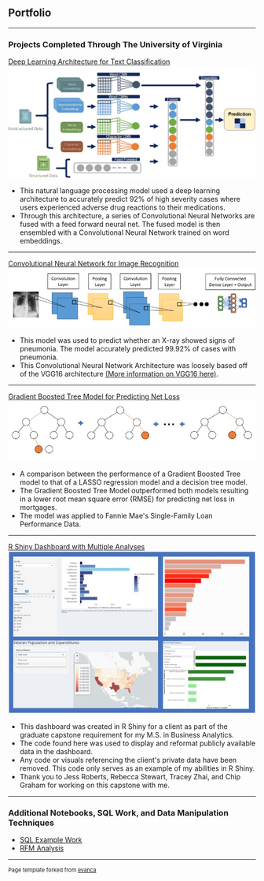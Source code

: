 ## Portfolio

---

### Projects Completed Through The University of Virginia

[Deep Learning Architecture for Text Classification](https://github.com/jas2jn/DeepLearningTextClassification/)
<img src="images/DeepLearningArchitectureImage.jpg?raw=true"/>
- This natural language processing model used a deep learning architecture to accurately predict 92% of high severity cases where users experienced adverse drug reactions to their medications.
- Through this architecture, a series of Convolutional Neural Networks are fused with a feed forward neural net. The fused model is then ensembled with a Convolutional Neural Network trained on word embeddings.

---
[Convolutional Neural Network for Image Recognition](https://github.com/jas2jn/CNN-for-Image-Recognition/)
<img src="images/CNNImage.jpg?raw=true"/>
- This model was used to predict whether an X-ray showed signs of pneumonia. The model accurately predicted 99.92% of cases with pneumonia.
- This Convolutional Neural Network Architecture was loosely based off of the VGG16 architecture [(More information on VGG16 here)](https://towardsdatascience.com/architecture-comparison-of-alexnet-vggnet-resnet-inception-densenet-beb8b116866d/).

---
[Gradient Boosted Tree Model for Predicting Net Loss](https://github.com/jas2jn/GradientBoostingNetLoss/)
<img src="images/GradientBoosting.jpg?raw=true"/>
- A comparison between the performance of a Gradient Boosted Tree model to that of a LASSO regression model and a decision tree model.
- The Gradient Boosted Tree Model outperformed both models resulting in a lower root mean square error (RMSE) for predicting net loss in mortgages.
- The model was applied to Fannie Mae's Single-Family Loan Performance Data.

---
[R Shiny Dashboard with Multiple Analyses](https://github.com/jas2jn/RShinyDashboard/)
<img src="images/RShinyDashboard.jpg?raw=true"/>
- This dashboard was created in R Shiny for a client as part of the graduate capstone requirement for my M.S. in Business Analytics.
- The code found here was used to display and reformat publicly available data in the dashboard.
- Any code or visuals referencing the client's private data have been removed. This code only serves as an example of my abilities in R Shiny.
- Thank you to Jess Roberts, Rebecca Stewart, Tracey Zhai, and Chip Graham for working on this capstone with me.

---

### Additional Notebooks, SQL Work, and Data Manipulation Techniques

- [SQL Example Work](https://github.com/jas2jn/SQL/)
- [RFM Analysis](https://github.com/jas2jn/RFMAnalysis/blob/master/RFM%20analysis.ipynb)


---

<p style="font-size:11px">Page template forked from <a href="https://github.com/evanca/quick-portfolio">evanca</a></p>
<!-- Remove above link if you don't want to attibute -->
